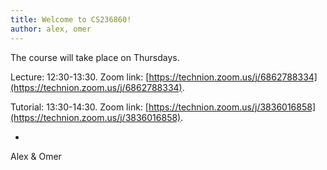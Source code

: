 ```yaml
---
title: Welcome to CS236860!
author: alex, omer
---
```


The course will take place on Thursdays.

Lecture: 12:30-13:30.
Zoom link: [https://technion.zoom.us/j/6862788334](https://technion.zoom.us/j/6862788334).

Tutorial: 13:30-14:30.
Zoom link: [https://technion.zoom.us/j/3836016858](https://technion.zoom.us/j/3836016858).

-
Alex & Omer
